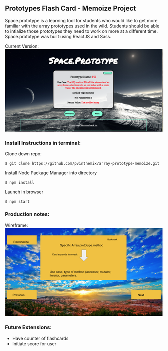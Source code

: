 
## Prototypes Flash Card - Memoize Project

Space.prototype is a learning tool for students who would like to get more familiar with the array prototypes used in the wild. Students should be able to intialize those prototypes they need to work on more at a different time. Space.prototype was built using ReactJS and Sass.

Current Version: 
![Current Version]( https://github.com/pvinthemix/array-prototype-memoize/blob/master/src/styles/images/currentversion.png?raw=true)

### Install Instructions in terminal:

Clone down repo:

```
$ git clone https://github.com/pvinthemix/array-prototype-memoize.git
```

Install Node Package Manager into directory

```
$ npm install
```

Launch in browser

```
$ npm start
```


### Production notes: 

Wireframe: 
![Wireframe]( https://github.com/pvinthemix/array-prototype-memoize/blob/master/src/styles/images/wireframe.png?raw=true"Wireframe")



### Future Extensions:
- Have counter of flashcards
- Initiate score for user

